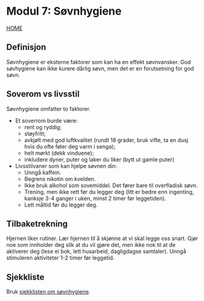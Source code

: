 # Modul 7: Søvnhygiene

[HOME](../README.md)

## Definisjon
Søvnhygiene er eksterne faktorer som kan ha en effekt søvnvansker. God søvhygiene kan ikke kurere dårlig søvn, men det er en forutsetning for god søvn.

## Soverom vs livsstil
Søvnhygiene omfatter to faktorer.
* Et soverrom burde være:
  * rent og ryddig;
  * støyfritt;
  * avkjølt med god luftkvalitet (rundt 18 grader, bruk vifte, ta en dusj hvis du ofte føler deg varm i senga);
  * helt mørkt (dekk vinduene);
  * inkludere dyner, puter og laker du liker (bytt ut gamle puter)
* Livsstilvaner som kan hjelpe søvnen din:
  * Unngå kaffein.
  * Begrens nikotin om kvelden.
  * Ikke bruk alkohol som sovemiddel. Det fører bare til overfladisk søvn.
  * Trening, men ikke rett før du legger deg (litt er bedre enn ingenting, kanksje 3-4 ganger i uken, minst 2 timer før leggetiden).
  * Lett måltid før du legger deg.

## Tilbaketrekning
Hjernen liker rutiner. Lær hjernen til å skjønne at vi skal legge oss snart. Gjør noe som innholder deg slik at du vil gjøre det, men ikke nok til at de aktiverer deg (lese ei bok, lett husarbeid, dagligdagse samtaler). Unngå stimuleren aktiviteter 1-2 timer før leggetid.


## Sjekkliste
Bruk [sjekklisten om søvnhygiene](../media/vedlegg/sovnhygiene.pdf).
